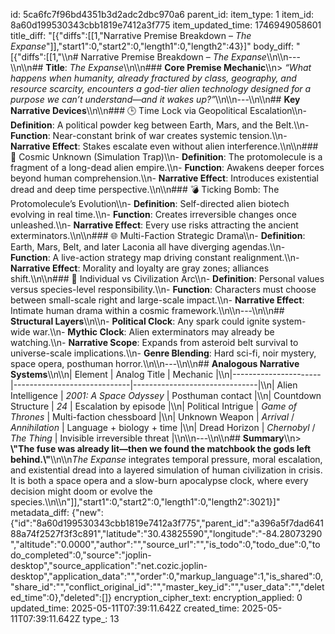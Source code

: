 id: 5ca6fc7f96bd4351b3d2adc2dbc970a6
parent_id: 
item_type: 1
item_id: 8a60d199530343cbb1819e7412a3f775
item_updated_time: 1746949058601
title_diff: "[{\"diffs\":[[1,\"Narrative Premise Breakdown – *The Expanse*\"]],\"start1\":0,\"start2\":0,\"length1\":0,\"length2\":43}]"
body_diff: "[{\"diffs\":[[1,\"\\\n# Narrative Premise Breakdown – *The Expanse*\\\n\\\n---\\\n\\\n## **Title**: *The Expanse*\\\n\\\n### **Core Premise Mechanic**\\\n> *“What happens when humanity, already fractured by class, geography, and resource scarcity, encounters a god-tier alien technology designed for a purpose we can’t understand—and it wakes up?”*\\\n\\\n---\\\n\\\n## **Key Narrative Devices**\\\n\\\n### 🕒 Time Lock via Geopolitical Escalation\\\n- **Definition**: A political powder keg between Earth, Mars, and the Belt.\\\n- **Function**: Near-constant brink of war creates systemic tension.\\\n- **Narrative Effect**: Stakes escalate even without alien interference.\\\n\\\n### 🧬 Cosmic Unknown (Simulation Trap)\\\n- **Definition**: The protomolecule is a fragment of a long-dead alien empire.\\\n- **Function**: Awakens deeper forces beyond human comprehension.\\\n- **Narrative Effect**: Introduces existential dread and deep time perspective.\\\n\\\n### 💣 Ticking Bomb: The Protomolecule’s Evolution\\\n- **Definition**: Self-directed alien biotech evolving in real time.\\\n- **Function**: Creates irreversible changes once unleashed.\\\n- **Narrative Effect**: Every use risks attracting the ancient exterminators.\\\n\\\n### 🌐 Multi-Faction Strategic Drama\\\n- **Definition**: Earth, Mars, Belt, and later Laconia all have diverging agendas.\\\n- **Function**: A live-action strategy map driving constant realignment.\\\n- **Narrative Effect**: Morality and loyalty are gray zones; alliances shift.\\\n\\\n### 🧠 Individual vs Civilization Arc\\\n- **Definition**: Personal values versus species-level responsibility.\\\n- **Function**: Characters must choose between small-scale right and large-scale impact.\\\n- **Narrative Effect**: Intimate human drama within a cosmic framework.\\\n\\\n---\\\n\\\n## **Structural Layers**\\\n\\\n- **Political Clock**: Any spark could ignite system-wide war.\\\n- **Mythic Clock**: Alien exterminators may already be watching.\\\n- **Narrative Scope**: Expands from asteroid belt survival to universe-scale implications.\\\n- **Genre Blending**: Hard sci-fi, noir mystery, space opera, posthuman horror.\\\n\\\n---\\\n\\\n## **Analogous Narrative Systems**\\\n\\\n| Element              | Analog Title                | Mechanic                       |\\\n|----------------------|-----------------------------|-------------------------------|\\\n| Alien Intelligence   | *2001: A Space Odyssey*     | Posthuman contact             |\\\n| Countdown Structure  | *24*                        | Escalation by episode         |\\\n| Political Intrigue   | *Game of Thrones*           | Multi-faction chessboard      |\\\n| Unknown Weapon       | *Arrival* / *Annihilation*  | Language + biology + time     |\\\n| Dread Horizon        | *Chernobyl* / *The Thing*   | Invisible irreversible threat |\\\n\\\n---\\\n\\\n## **Summary**\\\n> **\\\"The fuse was already lit—then we found the matchbook the gods left behind.\\\"**\\\n\\\n*The Expanse* integrates temporal pressure, moral escalation, and existential dread into a layered simulation of human civilization in crisis. It is both a space opera and a slow-burn apocalypse clock, where every decision might doom or evolve the species.\\\n\\\n\"]],\"start1\":0,\"start2\":0,\"length1\":0,\"length2\":3021}]"
metadata_diff: {"new":{"id":"8a60d199530343cbb1819e7412a3f775","parent_id":"a396a5f7dad64188a74f2527f3f3c891","latitude":"30.43825590","longitude":"-84.28073290","altitude":"0.0000","author":"","source_url":"","is_todo":0,"todo_due":0,"todo_completed":0,"source":"joplin-desktop","source_application":"net.cozic.joplin-desktop","application_data":"","order":0,"markup_language":1,"is_shared":0,"share_id":"","conflict_original_id":"","master_key_id":"","user_data":"","deleted_time":0},"deleted":[]}
encryption_cipher_text: 
encryption_applied: 0
updated_time: 2025-05-11T07:39:11.642Z
created_time: 2025-05-11T07:39:11.642Z
type_: 13